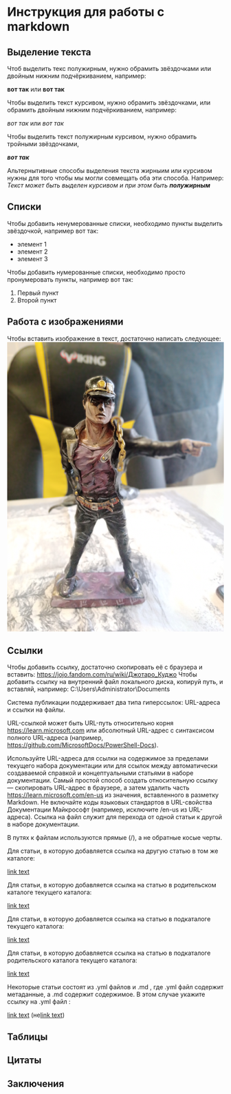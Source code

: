 # Инструкция для работы с markdown

## Выделение текста 
Чтоб выделить текс полужирным, нужно обрамить звёздочками или двойным нижним подчёркиванием, например: 

**вот так** или __вот так__

Чтобы выделить текст курсивом, нужно обрамить звёздочками, или обрамить двойным нижним подчёркиванием, например:

 *вот так* или _вот так_

Чтобы выделить текст полужирным курсивом, нужно обрамить тройными звёздочками, 

***вот так***

Альтернытивные способы выделения текста жирныим или курсивом нужны для того чтобы мы могли совмещать оба эти способа. Например: *Текст может быть выделен курсивом и при этом быть __полужирным__*

## Списки
Чтобы добавить ненумерованные списки, необходимо пункты выделить звёздочкой, например вот так:
* элемент 1
* элемент 2
* элемент 3

Чтобы добавить нумерованные списки, необходимо просто пронумеровать пункты, например вот так:
1. Первый пункт
2. Второй пункт

## Работа с изображениями
Чтобы вставить изображение в текст, достаточно написать следующее:
![Привет я Джотаро](jotaro.jpg)
## Ссылки
Чтобы добавить ссылку, достаточно скопировать её с браузера и вставить: https://jojo.fandom.com/ru/wiki/Джотаро_Куджо
Чтобы добавить ссылку на внутренний файл локального диска, копируй путь, и вставляй, например: C:\Users\Administrator\Documents

Система публикации поддерживает два типа гиперссылок: URL-адреса и ссылки на файлы.

URL-ссылкой может быть URL-путь относительно корня https://learn.microsoft.com или абсолютный URL-адрес с синтаксисом полного URL-адреса (например, https://github.com/MicrosoftDocs/PowerShell-Docs).

Используйте URL-адреса для ссылки на содержимое за пределами текущего набора документации или для ссылок между автоматически создаваемой справкой и концептуальными статьями в наборе документации.
Самый простой способ создать относительную ссылку — скопировать URL-адрес в браузере, а затем удалить часть https://learn.microsoft.com/en-us из значения, вставленного в разметку Markdown.
Не включайте коды языковых стандартов в URL-свойства Документации Майкрософт (например, исключите /en-us из URL-адреса).
Ссылка на файл служит для перехода от одной статьи к другой в наборе документации.

В путях к файлам используются прямые (/), а не обратные косые черты.

Для статьи, в которую добавляется ссылка на другую статью в том же каталоге:

[link text](article-name.md)

Для статьи, в которую добавляется ссылка на статью в родительском каталоге текущего каталога:

[link text](../article-name.md)

Для статьи, в которую добавляется ссылка на статью в подкаталоге текущего каталога:

[link text](directory/article-name.md)

Для статьи, в которую добавляется ссылка на статью в подкаталоге родительского каталога текущего каталога:

[link text](../directory/article-name.md)

Некоторые статьи состоят из .yml файлов и .md , где .yml файл содержит метаданные, а .md содержит содержимое. В этом случае укажите ссылку на .yml файл :

[link text](../directory/article-name.yml) (не[link text](../directory/article-name-content.md))
## Таблицы 

## Цитаты

## Заключения